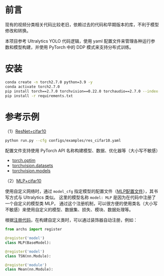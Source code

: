 # 前言

现有的视频分类相关代码比较老旧，依赖过去的代码和早期版本的库，不利于模型修改和转换。

本项目参考 Ultralytics YOLO 代码逻辑，使用 yaml 配置文件来管理各种运行参数和模型构建，并使用 PyTorch 中的 DDP 模式来支持分布式训练。

# 安装

```bash
conda create -n torch2.7.0 python=3.9 -y
conda activate torch2.7.0
pip install torch==2.7.0 torchvision==0.22.0 torchaudio==2.7.0 --index-url https://download.pytorch.org/whl/cu118
pip install -r requirements.txt
```

# 参考示例

（1）[ResNet+cifar10](configs/examples/res_cifar10.yaml)

```bash
python run.py --cfg configs/examples/res_cifar10.yaml
```

配置文件支持使用 PyTorch API 名称构建模型、数据、优化器等（大小写不敏感）

 - [torch.optim](https://docs.pytorch.org/docs/2.7/optim.html)
 - [torchvision.datasets](https://docs.pytorch.org/vision/0.22/datasets.html)
 - [torchvision.models](https://docs.pytorch.org/vision/0.22/models.html)

（2）[MLP+cifar10](configs/examples/mlp_cifar10.yaml)

使用自定义网络时，通过 `model_cfg` 指定模型的配置文件（[MLP配置文件](configs/models/MLP.yaml)），其书写方式与 Ultralytics 类似。
这里的模型名称 `model: MLP` 是因为在代码中注册了一个自定义的模型类 MLP，
通过这个注册机制，可以很方便的使用类名（大小写不敏感）来使用自定义的模型、数据集、损失、模块、数据处理等。

根据[注册代码](archs/__init__.py)，在构建自定义类时，可以通过装饰器自动注册，例如：

```python
from archs import register

@register('model')
class MLP(BaseModel):

@register('model')
class TSN(nn.Module):

@register('module')
class Mean(nn.Module):
```

